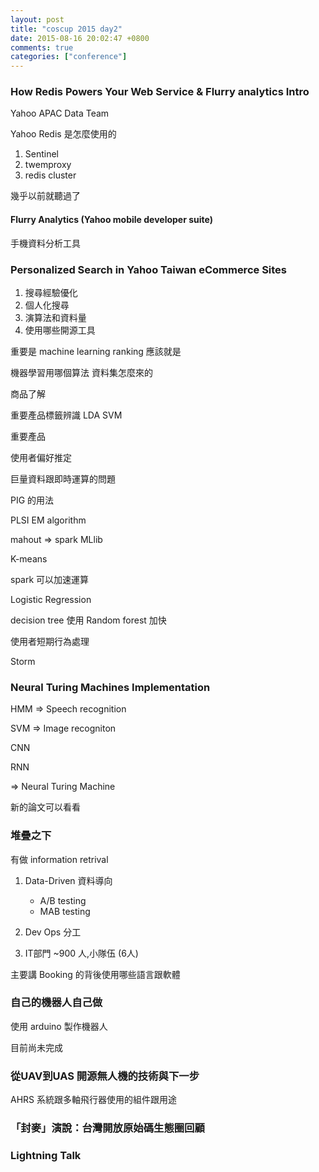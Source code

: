 ```yaml
---
layout: post
title: "coscup 2015 day2"
date: 2015-08-16 20:02:47 +0800
comments: true
categories: ["conference"]
---
```


<!-- more -->

### How Redis Powers Your Web Service & Flurry analytics Intro

Yahoo APAC Data Team

Yahoo Redis 是怎麼使用的

1. Sentinel
2. twemproxy
3. redis cluster

幾乎以前就聽過了


#### Flurry Analytics (Yahoo mobile developer suite)

手機資料分析工具

### Personalized Search in Yahoo Taiwan eCommerce Sites
1. 搜尋經驗優化
2. 個人化搜尋
3. 演算法和資料量
4. 使用哪些開源工具


重要是 machine learning ranking 應該就是 

機器學習用哪個算法
資料集怎麼來的

商品了解

重要產品標籤辨識
LDA SVM

重要產品

使用者偏好推定

巨量資料跟即時運算的問題

PIG 的用法

PLSI EM algorithm

mahout => spark MLlib

K-means

spark 可以加速運算

Logistic Regression

decision tree 
使用 Random forest  加快


使用者短期行為處理

Storm

### Neural Turing Machines Implementation

HMM => Speech recognition

SVM => Image recogniton

CNN

RNN

=> Neural Turing Machine

新的論文可以看看

### 堆疊之下

有做 information retrival

1. Data-Driven 資料導向
	- A/B testing
	- MAB testing

2. Dev Ops 分工

3. IT部門 ~900 人,小隊伍 (6人)

主要講 Booking 的背後使用哪些語言跟軟體


### 自己的機器人自己做
使用 arduino 製作機器人

目前尚未完成


### 從UAV到UAS 開源無人機的技術與下一步

AHRS 系統跟多軸飛行器使用的組件跟用途

### 「封麥」演說：台灣開放原始碼生態圈回顧


### Lightning Talk